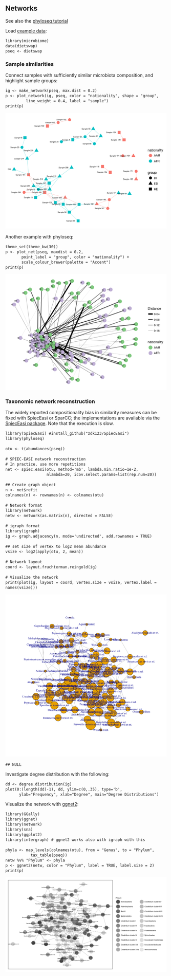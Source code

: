 <!--
  %\VignetteEngine{knitr::rmarkdown}
  %\VignetteIndexEntry{microbiome tutorial - networks}
  %\usepackage[utf8]{inputenc}
  %\VignetteEncoding{UTF-8}  
-->
Networks
--------

See also the [phyloseq
tutorial](http://joey711.github.io/phyloseq/plot_network-examples)

Load [example data](Data.md):

    library(microbiome)
    data(dietswap)
    pseq <- dietswap

### Sample similarities

Connect samples with sufficiently similar microbiota composition, and
highlight sample groups:

    ig <- make_network(pseq, max.dist = 0.2)
    p <- plot_network(ig, pseq, color = "nationality", shape = "group",
             line_weight = 0.4, label = "sample")
    print(p)         

![](Networks_files/figure-markdown_strict/networks2-1.png)

Another example with phyloseq:

    theme_set(theme_bw(30))
    p <- plot_net(pseq, maxdist = 0.2,
           point_label = "group", color = "nationality") +
           scale_colour_brewer(palette = "Accent")
    print(p)         

![](Networks_files/figure-markdown_strict/networks3-1.png)

### Taxonomic network reconstruction

The widely reported compositionality bias in similarity measures can be
fixed with SpiecEasi or SparCC; the implementations are available via
the [SpiecEasi package](https://github.com/zdk123/SpiecEasi). Note that
the execution is slow.

    library(SpiecEasi) #install_github("zdk123/SpiecEasi")
    library(phyloseq)

    otu <- t(abundances(pseq))

    # SPIEC-EASI network reconstruction
    # In practice, use more repetitions
    net <- spiec.easi(otu, method='mb', lambda.min.ratio=1e-2, 
                      nlambda=20, icov.select.params=list(rep.num=20))

    ## Create graph object
    n <- net$refit
    colnames(n) <- rownames(n) <- colnames(otu)

    # Network format
    library(network)
    netw <- network(as.matrix(n), directed = FALSE)

    # igraph format
    library(igraph)
    ig <- graph.adjacency(n, mode='undirected', add.rownames = TRUE)

    ## set size of vertex to log2 mean abundance 
    vsize <- log2(apply(otu, 2, mean))

    # Network layout
    coord <- layout.fruchterman.reingold(ig)

    # Visualize the network
    print(plot(ig, layout = coord, vertex.size = vsize, vertex.label = names(vsize)))

![](Networks_files/figure-markdown_strict/networks4-1.png)

    ## NULL

Investigate degree distribution with the following:

    dd <- degree.distribution(ig)
    plot(0:(length(dd)-1), dd, ylim=c(0,.35), type='b', 
          ylab="Frequency", xlab="Degree", main="Degree Distributions")

Visualize the network with [ggnet2](https://briatte.github.io/ggnet):

    library(GGally)
    library(ggnet)
    library(network)
    library(sna)
    library(ggplot2)
    library(intergraph) # ggnet2 works also with igraph with this

    phyla <- map_levels(colnames(otu), from = "Genus", to = "Phylum",
               tax_table(pseq))
    netw %v% "Phylum" <- phyla
    p <- ggnet2(netw, color = "Phylum", label = TRUE, label.size = 2)
    print(p)

![](Networks_files/figure-markdown_strict/networks5-1.png)
